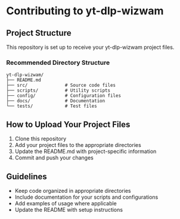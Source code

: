 # Contributing to yt-dlp-wizwam

## Project Structure

This repository is set up to receive your yt-dlp-wizwam project files.

### Recommended Directory Structure

```
yt-dlp-wizwam/
├── README.md
├── src/              # Source code files
├── scripts/          # Utility scripts
├── config/           # Configuration files
├── docs/             # Documentation
└── tests/            # Test files
```

## How to Upload Your Project Files

1. Clone this repository
2. Add your project files to the appropriate directories
3. Update the README.md with project-specific information
4. Commit and push your changes

## Guidelines

- Keep code organized in appropriate directories
- Include documentation for your scripts and configurations
- Add examples of usage where applicable
- Update the README with setup instructions
